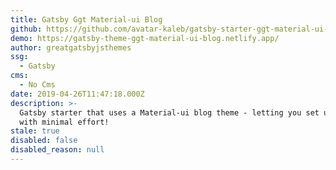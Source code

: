 ```yaml
---
title: Gatsby Ggt Material-ui Blog
github: https://github.com/avatar-kaleb/gatsby-starter-ggt-material-ui-blog
demo: https://gatsby-theme-ggt-material-ui-blog.netlify.app/
author: greatgatsbyjsthemes
ssg:
  - Gatsby
cms:
  - No Cms
date: 2019-04-26T11:47:18.000Z
description: >-
  Gatsby starter that uses a Material-ui blog theme - letting you set up an blog
  with minimal effort!
stale: true
disabled: false
disabled_reason: null
---
```

